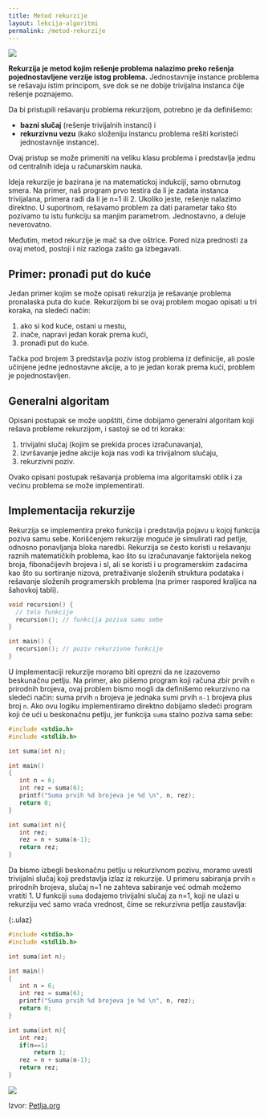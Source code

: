 ```yaml
---
title: Metod rekurzije
layout: lekcija-algoritmi
permalink: /metod-rekurzije
---
```


![](/images/fore/rekurzija-strip.png)

**Rekurzija je metod kojim rešenje problema nalazimo preko rešenja pojednostavljene verzije istog problema.** Jednostavnije instance problema se rešavaju istim principom, sve dok se ne dobije trivijalna instanca čije rešenje poznajemo.

Da bi pristupili rešavanju problema rekurzijom, potrebno je da definišemo:

- **bazni slučaj** (rešenje trivijalnih instanci) i
- **rekurzivnu vezu** (kako složeniju instancu problema rešiti koristeći jednostavnije instance).

Ovaj pristup se može primeniti na veliku klasu problema i predstavlja jednu od centralnih ideja u računarskim nauka.

Ideja rekurzije je bazirana je na matematickoj indukciji, samo obrnutog smera. Na primer, naš program prvo testira da li je zadata instanca trivijalana, primera radi da li je n=1 ili 2. Ukoliko jeste, rešenje nalazimo direktno. U suportnom, rešavamo problem za dati parametar tako što pozivamo tu istu funkciju sa manjim parametrom. Jednostavno, a deluje neverovatno.

Međutim, metod rekurzije je mač sa dve oštrice. Pored niza prednosti za ovaj metod, postoji i niz razloga zašto ga izbegavati.

## Primer: pronađi put do kuće

Jedan primer kojim se može opisati rekurzija je rešavanje problema pronalaska puta do kuće. Rekurzijom bi se ovaj problem mogao opisati u tri koraka, na sledeći način:

1. ako si kod kuće, ostani u mestu,
2. inače, napravi jedan korak prema kući,
3. pronađi put do kuće.

Tačka pod brojem 3 predstavlja poziv istog problema iz definicije, ali posle učinjene jedne jednostavne akcije, a to je jedan korak prema kući, problem je pojednostavljen.

## Generalni algoritam

Opisani postupak se može uopštiti, čime dobijamo generalni algoritam koji rešava probleme rekurzijom, i sastoji se od tri koraka:

1. trivijalni slučaj (kojim se prekida proces izračunavanja),
2. izvršavanje jedne akcije koja nas vodi ka trivijalnom slučaju,
3. rekurzivni poziv.

Ovako opisani postupak rešavanja problema ima algoritamski oblik i za većinu problema se može implementirati.

## Implementacija rekurzije

Rekurzija se implementira preko funkcija i predstavlja pojavu u kojoj funkcija poziva samu sebe. Korišćenjem rekurzije moguće je simulirati rad petlje, odnosno ponavljanja bloka naredbi. Rekurzija se često koristi u rešavanju raznih matematičkih problema, kao što su izračunavanje faktorijela nekog broja, fibonačijevih brojeva i sl, ali se koristi i u programerskim zadacima kao što su sortiranje nizova, pretraživanje složenih struktura podataka i rešavanje složenih programerskih problema (na primer raspored kraljica na šahovkoj tabli).

```c
void recursion() {
  // telo funkcije
  recursion(); // funkcija poziva samu sebe
}

int main() {  
  recursion(); // poziv rekurzivne funkcije
}
```

U implementaciji rekurzije moramo biti oprezni da ne izazovemo beskunačnu petlju. Na primer, ako pišemo program koji računa zbir prvih `n` prirodnih brojeva, ovaj problem bismo mogli da definišemo rekurzivno na sledeći način: suma prvih `n` brojeva je jednaka sumi prvih `n-1` brojeva plus broj `n`. Ako ovu logiku implementiramo direktno dobijamo sledeći program koji će ući u beskonačnu petlju, jer funkcija `suma` stalno poziva sama sebe:

```c
#include <stdio.h>
#include <stdlib.h>

int suma(int n);

int main()
{
   int n = 6;
   int rez = suma(6);
   printf("Suma prvih %d brojeva je %d \n", n, rez);
   return 0;
}

int suma(int n){
   int rez;
   rez = n + suma(n-1);
   return rez;
}
```

Da bismo izbegli beskonačnu petlju u rekurzivnom pozivu, moramo uvesti trivijalni slučaj koji predstavlja izlaz iz rekurzije. U primeru sabiranja prvih `n` prirodnih brojeva, slučaj n=1 ne zahteva sabiranje već odmah možemo vratiti 1. U funkciji `suma` dodajemo trivijalni slučaj za n=1, koji ne ulazi u rekurziju već samo vraća vrednost, čime se rekurzivna petlja zaustavlja:

{:.ulaz}
```c
#include <stdio.h>
#include <stdlib.h>

int suma(int n);

int main()
{
   int n = 6;
   int rez = suma(6);
   printf("Suma prvih %d brojeva je %d \n", n, rez);
   return 0;
}

int suma(int n){
   int rez;
   if(n==1)
       return 1;
   rez = n + suma(n-1);
   return rez;
}
```

![](https://cdn-images-1.medium.com/max/256/1*FqUSf96rhnS-38hDNvKxZQ.png)


Izvor: [Petlja.org](https://petlja.org/BubbleBee/r/lekcije/uvod-u-programiranje/nedelja_06)
